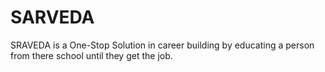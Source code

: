 # SARVEDA
SRAVEDA is a One-Stop Solution in career building by educating a person from there school until they get the job.
